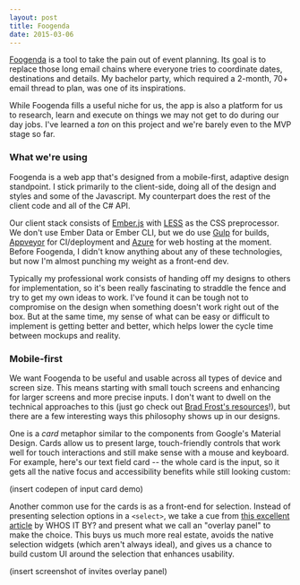 ```yaml
---
layout: post
title: Foogenda
date: 2015-03-06
---
```


[Foogenda](https://www.foogenda.com) is a tool to take the pain out of event planning. Its goal is to replace those long email chains where everyone tries to coordinate dates, destinations and details. My bachelor party, which required a 2-month, 70+ email thread to plan, was one of its inspirations.

While Foogenda fills a useful niche for us, the app is also a platform for us to research, learn and execute on things we may not get to do during our day jobs. I've learned a *ton* on this project and we're barely even to the MVP stage so far.

### What we're using

Foogenda is a web app that's designed from a mobile-first, adaptive design standpoint. I stick primarily to the client-side, doing all of the design and styles and some of the Javascript. My counterpart does the rest of the client code and all of the C# API.

Our client stack consists of [Ember.js](http://www.emberjs.com) with [LESS](http://lesscss.org) as the CSS preprocessor. We don't use Ember Data or Ember CLI, but we do use [Gulp](http://gulpjs.com) for builds, [Appveyor](http://www.appveyor.com) for CI/deployment and [Azure](http://azure.microsoft.com/en-us/services/websites/) for web hosting at the moment. Before Foogenda, I didn't know anything about any of these technologies, but now I'm almost punching my weight as a front-end dev.

Typically my professional work consists of handing off my designs to others for implementation, so it's been really fascinating to straddle the fence and try to get my own ideas to work. I've found it can be tough not to compromise on the design when something doesn't work right out of the box. But at the same time, my sense of what can be easy or difficult to implement is getting better and better, which helps lower the cycle time between mockups and reality.

### Mobile-first

We want Foogenda to be useful and usable across all types of device and screen size. This means starting with small touch screens and enhancing for larger screens and more precise inputs. I don't want to dwell on the technical approaches to this (just go check out [Brad Frost's resources](http://bradfrost.github.io/this-is-responsive/)!), but there are a few interesting ways this philosophy shows up in our designs.

One is a *card* metaphor similar to the components from Google's Material Design. Cards allow us to present large, touch-friendly controls that work well for touch interactions and still make sense with a mouse and keyboard. For example, here's our text field card -- the whole card is the input, so it gets all the native focus and accessibility benefits while still looking custom:

(insert codepen of input card demo)

Another common use for the cards is as a front-end for selection. Instead of presenting selection options in a `<select>`, we take a cue from [this excellent article]() by WHOS IT BY? and present what we call an "overlay panel" to make the choice. This buys us much more real estate, avoids the native selection widgets (which aren't always ideal), and gives us a chance to build custom UI around the selection that enhances usability.

(insert screenshot of invites overlay panel)
